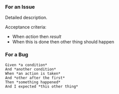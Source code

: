 
### For an Issue

Detailed description.
    
Acceptance criteria:

* When *action* then *result*
* When this is done then other thing should happen


### For a Bug

    Given *a condition*
    And *another condition*
    When *an action is taken*
    And *other after the first*
    Then *something happened*
    And I expected *this other thing*

